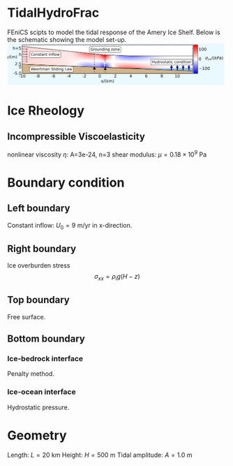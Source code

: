 # TidalHydroFrac

FEniCS scipts to model the tidal response of the Amery Ice Shelf. Below is the schematic showing the model set-up.
![Image text](https://github.com/HwenZhang/TidalHydroFrac/blob/147148f5916b7197c94a07abe23951a49d448c2f/grounding_line_mesh_sensitivity/image/schematic.png)


# Ice Rheology
## Incompressible Viscoelasticity
  nonlinear viscosity $\eta$: A=3e-24, n=3
  shear modulus: $\mu=0.18\times 10^{9}$ $\text{Pa}$

# Boundary condition
## Left boundary 
Constant inflow: $U_0 = 9$ m/yr in x-direction.
## Right boundary
Ice overburden stress
$$\sigma_{xx}=\rho_i g \left(H-z\right)$$

## Top boundary
Free surface.

## Bottom boundary
### Ice-bedrock interface
Penalty method.

### Ice-ocean interface
Hydrostatic pressure.
  
# Geometry
Length: $L=20$ km
Height: $H=500$ m
Tidal amplitude: $A=1.0$ m
